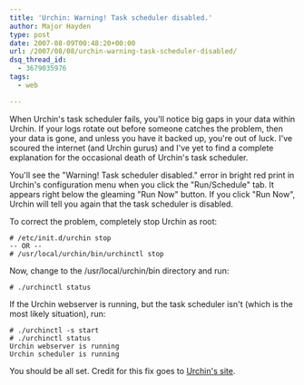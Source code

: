 ```yaml
---
title: 'Urchin: Warning! Task scheduler disabled.'
author: Major Hayden
type: post
date: 2007-08-09T00:48:20+00:00
url: /2007/08/08/urchin-warning-task-scheduler-disabled/
dsq_thread_id:
  - 3679035976
tags:
  - web

---
```

When Urchin's task scheduler fails, you'll notice big gaps in your data within Urchin. If your logs rotate out before someone catches the problem, then your data is gone, and unless you have it backed up, you're out of luck. I've scoured the internet (and Urchin gurus) and I've yet to find a complete explanation for the occasional death of Urchin's task scheduler.

You'll see the "Warning! Task scheduler disabled." error in bright red print in Urchin's configuration menu when you click the "Run/Schedule" tab. It appears right below the gleaming "Run Now" button. If you click "Run Now", Urchin will tell you again that the task scheduler is disabled.

To correct the problem, completely stop Urchin as root:

```
# /etc/init.d/urchin stop
-- OR --
# /usr/local/urchin/bin/urchinctl stop
```

Now, change to the /usr/local/urchin/bin directory and run:

```
# ./urchinctl status
```

If the Urchin webserver is running, but the task scheduler isn't (which is the most likely situation), run:

```
# ./urchinctl -s start
# ./urchinctl status
Urchin webserver is running
Urchin scheduler is running
```

You should be all set. Credit for this fix goes to [Urchin's site][1].

 [1]: http://www.google.com/support/urchin45/bin/answer.py?answer=28337&topic=7401
